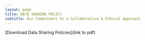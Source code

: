 ```yaml
---
layout: page
title: DATA SHARING POLICY
subtitle: Our Commitment to a Collaborative & Ethical Approach
---
```


[Download Data Sharing Policies](link to pdf)
